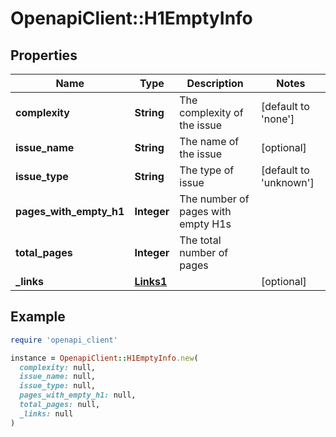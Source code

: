 # OpenapiClient::H1EmptyInfo

## Properties

| Name | Type | Description | Notes |
| ---- | ---- | ----------- | ----- |
| **complexity** | **String** | The complexity of the issue | [default to &#39;none&#39;] |
| **issue_name** | **String** | The name of the issue | [optional] |
| **issue_type** | **String** | The type of issue | [default to &#39;unknown&#39;] |
| **pages_with_empty_h1** | **Integer** | The number of pages with empty H1s |  |
| **total_pages** | **Integer** | The total number of pages |  |
| **_links** | [**Links1**](Links1.md) |  | [optional] |

## Example

```ruby
require 'openapi_client'

instance = OpenapiClient::H1EmptyInfo.new(
  complexity: null,
  issue_name: null,
  issue_type: null,
  pages_with_empty_h1: null,
  total_pages: null,
  _links: null
)
```

